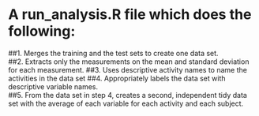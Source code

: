 # A run_analysis.R file which does the following:
##1. Merges the training and the test sets to create one data set.   
##2. Extracts only the measurements on the mean and standard deviation for each measurement.
##3. Uses descriptive activity names to name the activities in the data set
##4. Appropriately labels the data set with descriptive variable names.     
##5. From the data set in step 4, creates a second, independent tidy data set with the average of each variable for each activity and each subject. 

